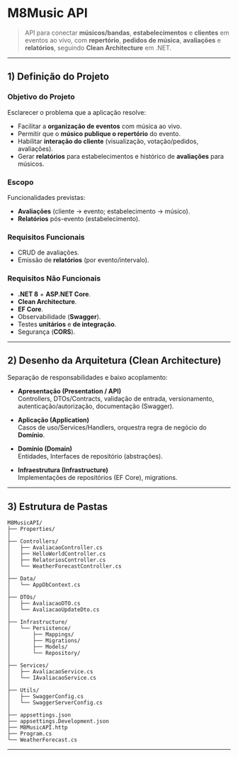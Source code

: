 # M8Music API

> API para conectar **músicos/bandas**, **estabelecimentos** e **clientes** em eventos ao vivo, com **repertório**, **pedidos de música**, **avaliações** e **relatórios**, seguindo **Clean Architecture** em .NET.

---

## 1) Definição do Projeto

### Objetivo do Projeto
Esclarecer o problema que a aplicação resolve:
- Facilitar a **organização de eventos** com música ao vivo.
- Permitir que o **músico publique o repertório** do evento.
- Habilitar **interação do cliente** (visualização, votação/pedidos, avaliações).
- Gerar **relatórios** para estabelecimentos e histórico de **avaliações** para músicos.

### Escopo
Funcionalidades previstas:
- **Avaliações** (cliente → evento; estabelecimento → músico).
- **Relatórios** pós-evento (estabelecimento).

### Requisitos Funcionais
- CRUD de avaliações.
- Emissão de **relatórios** (por evento/intervalo).

### Requisitos Não Funcionais
- **.NET 8** + **ASP.NET Core**.
- **Clean Architecture**.
- **EF Core**.
- Observabilidade (**Swagger**).
- Testes **unitários** e **de integração**.
- Segurança (**CORS**).

---

## 2) Desenho da Arquitetura (Clean Architecture)

Separação de responsabilidades e baixo acoplamento:

- **Apresentação (Presentation / API)**  
  Controllers, DTOs/Contracts, validação de entrada, versionamento, autenticação/autorização, documentação (Swagger).

- **Aplicação (Application)**  
  Casos de uso/Services/Handlers, orquestra regra de negócio do **Domínio**.

- **Domínio (Domain)**  
  Entidades, Interfaces de repositório (abstrações).

- **Infraestrutura (Infrastructure)**  
  Implementações de repositórios (EF Core), migrations.

---

## 3) Estrutura de Pastas

```
M8MusicAPI/
├── Properties/
│
├── Controllers/
│   ├── AvaliacaoController.cs
│   ├── HelloWorldController.cs
│   ├── RelatoriosController.cs
│   └── WeatherForecastController.cs
│
├── Data/
│   └── AppDbContext.cs
│
├── DTOs/
│   ├── AvaliacaoDTO.cs
│   └── AvaliacaoUpdateDto.cs
│
├── Infrastructure/
│   └── Persistence/
│       ├── Mappings/
│       ├── Migrations/
│       ├── Models/
│       └── Repository/
│
├── Services/
│   ├── AvaliacaoService.cs
│   └── IAvaliacaoService.cs
│
├── Utils/
│   ├── SwaggerConfig.cs
│   └── SwaggerServerConfig.cs
│
├── appsettings.json
├── appsettings.Development.json
├── M8MusicAPI.http
├── Program.cs
└── WeatherForecast.cs
```

---


